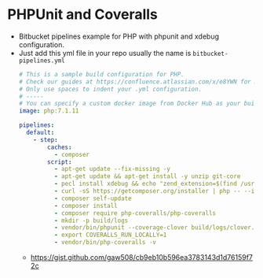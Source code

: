# PHPUnit and Coveralls

- Bitbucket pipelines example for PHP with phpunit and xdebug configuration.
- Just add this yml file in your repo usually the name is ```bitbucket-pipelines.yml```
    ```yml
    # This is a sample build configuration for PHP.
    # Check our guides at https://confluence.atlassian.com/x/e8YWN for more examples.
    # Only use spaces to indent your .yml configuration.
    # -----
    # You can specify a custom docker image from Docker Hub as your build environment.
    image: php:7.1.11

    pipelines:
      default:
        - step:
            caches:
              - composer
            script:
              - apt-get update --fix-missing -y
              - apt-get update && apt-get install -y unzip git-core
              - pecl install xdebug && echo "zend_extension=$(find /usr/local/lib/php/extensions/ -name xdebug.so)" > /usr/local/etc/php/conf.d/xdebug.ini
              - curl -sS https://getcomposer.org/installer | php -- --install-dir=/usr/local/bin --filename=composer
              - composer self-update
              - composer install
              - composer require php-coveralls/php-coveralls
              - mkdir -p build/logs
              - vendor/bin/phpunit --coverage-clover build/logs/clover.xml
              - export COVERALLS_RUN_LOCALLY=1
              - vendor/bin/php-coveralls -v
    ```
    - https://gist.github.com/gaw508/cb9eb10b596ea3783143d1d76159f72c